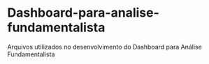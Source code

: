 # Dashboard-para-analise-fundamentalista
Arquivos utilizados no desenvolvimento do Dashboard para Análise Fundamentalista
